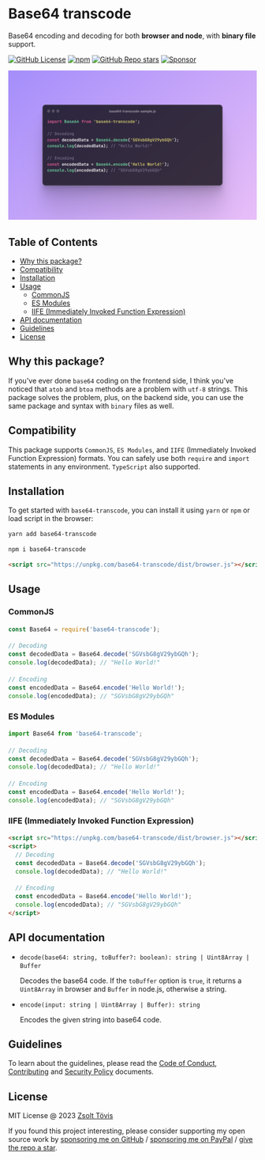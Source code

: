 # Base64 transcode

Base64 encoding and decoding for both **browser and node**, with **binary file** support.

[![GitHub License](https://img.shields.io/github/license/toviszsolt/base64-transcode?style=flat)](https://github.com/toviszsolt/base64-transcode/blob/main/LICENSE)
[![npm](https://img.shields.io/npm/v/base64-transcode?style=flat&color=red)](https://www.npmjs.com/package/base64-transcode)
[![GitHub Repo stars](https://img.shields.io/github/stars/toviszsolt/base64-transcode?color=DAAA3F)](https://github.com/toviszsolt/base64-transcode/stargazers)
[![Sponsor](https://img.shields.io/static/v1?label=sponsor&message=❤&color=ff69b4)](https://github.com/sponsors/toviszsolt)

![base64-transode cover image](/assets/cover.png)

## Table of Contents

- [Why this package?](#why-this-package)
- [Compatibility](#compatibility)
- [Installation](#installation)
- [Usage](#usage)
  - [CommonJS](#commonjs)
  - [ES Modules](#es-modules)
  - [IIFE (Immediately Invoked Function Expression)](#iife-immediately-invoked-function-expression)
- [API documentation](#api-documentation)
- [Guidelines](#guidelines)
- [License](#license)

## Why this package?

If you've ever done `base64` coding on the frontend side, I think you've noticed that `atob` and `btoa` methods are a
problem with `utf-8` strings. This package solves the problem, plus, on the backend side, you can use the same package
and syntax with `binary` files as well.

## Compatibility

This package supports `CommonJS`, `ES Modules`, and `IIFE` (Immediately Invoked Function Expression) formats. You can
safely use both `require` and `import` statements in any environment. `TypeScript` also supported.

## Installation

To get started with `base64-transcode`, you can install it using `yarn` or `npm` or load script in the browser:

```bash
yarn add base64-transcode
```

```bash
npm i base64-transcode
```

```html
<script src="https://unpkg.com/base64-transcode/dist/browser.js"></script>
```

## Usage

### CommonJS

```javascript
const Base64 = require('base64-transcode');

// Decoding
const decodedData = Base64.decode('SGVsbG8gV29ybGQh');
console.log(decodedData); // "Hello World!"

// Encoding
const encodedData = Base64.encode('Hello World!');
console.log(encodedData); // "SGVsbG8gV29ybGQh"
```

### ES Modules

```javascript
import Base64 from 'base64-transcode';

// Decoding
const decodedData = Base64.decode('SGVsbG8gV29ybGQh');
console.log(decodedData); // "Hello World!"

// Encoding
const encodedData = Base64.encode('Hello World!');
console.log(encodedData); // "SGVsbG8gV29ybGQh"
```

### IIFE (Immediately Invoked Function Expression)

```html
<script src="https://unpkg.com/base64-transcode/dist/browser.js"></script>
<script>
  // Decoding
  const decodedData = Base64.decode('SGVsbG8gV29ybGQh');
  console.log(decodedData); // "Hello World!"

  // Encoding
  const encodedData = Base64.encode('Hello World!');
  console.log(encodedData); // "SGVsbG8gV29ybGQh"
</script>
```

## API documentation

- `decode(base64: string, toBuffer?: boolean): string | Uint8Array | Buffer`

  Decodes the base64 code. If the `toBuffer` option is `true`, it returns a `Uint8Array` in browser and `Buffer` in
  node.js, otherwise a string.

- `encode(input: string | Uint8Array | Buffer): string`

  Encodes the given string into base64 code.

## Guidelines

To learn about the guidelines, please read the [Code of Conduct](./CODE_OF_CONDUCT.md),
[Contributing](./CONTRIBUTING.md) and [Security Policy](./SECURITY.md) documents.

## License

MIT License @ 2023 [Zsolt Tövis](https://github.com/toviszsolt)

If you found this project interesting, please consider supporting my open source work by
[sponsoring me on GitHub](https://github.com/sponsors/toviszsolt) /
[sponsoring me on PayPal](https://www.paypal.com/paypalme/toviszsolt) /
[give the repo a star](https://github.com/toviszsolt/base64-transcode).
